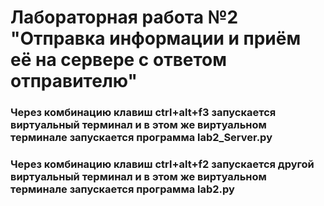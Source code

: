 # Лабораторная работа №2 "Отправка информации и приём её на сервере с ответом отправителю"
### Через комбинацию клавиш ctrl+alt+f3 запускается виртуальный терминал и в этом же виртуальном терминале запускается программа lab2_Server.py
### Через комбинацию клавиш ctrl+alt+f2 запускается другой виртуальный терминал и в этом же виртуальном терминале запускается программа lab2.py
